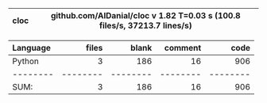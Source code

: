 cloc|github.com/AlDanial/cloc v 1.82  T=0.03 s (100.8 files/s, 37213.7 lines/s)
--- | ---

Language|files|blank|comment|code
:-------|-------:|-------:|-------:|-------:
Python|3|186|16|906
--------|--------|--------|--------|--------
SUM:|3|186|16|906
